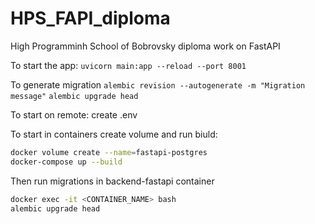 # HPS_FAPI_diploma
High Programminh School of Bobrovsky diploma work on FastAPI

To start the app:
```uvicorn main:app --reload --port 8001```

To generate migration
```alembic revision --autogenerate -m "Migration message"```
```alembic upgrade head```

To start on remote:
create .env

To start in containers create volume and run biuld:

```bash
docker volume create --name=fastapi-postgres
docker-compose up --build

```

Then run migrations in backend-fastapi container
```bash
docker exec -it <CONTAINER_NAME> bash
alembic upgrade head

```